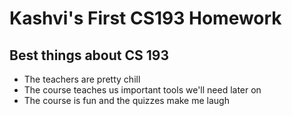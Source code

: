 # Kashvi's First CS193 Homework
## Best things about CS 193
- The teachers are pretty chill
- The course teaches us important tools we'll need later on
- The course is fun and the quizzes make me laugh
